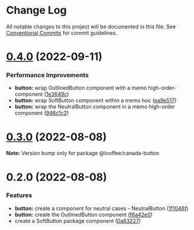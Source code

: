 # Change Log

All notable changes to this project will be documented in this file.
See [Conventional Commits](https://conventionalcommits.org) for commit guidelines.

# [0.4.0](https://github.com/louffee/canada-design-system/compare/v0.3.3...v0.4.0) (2022-09-11)


### Performance Improvements

* **button:** wrap OutlinedButton component with a memo high-order-component ([1e3649c](https://github.com/louffee/canada-design-system/commit/1e3649cda8c93b66f370f3e00ff279ea7b4fd6f0))
* **button:** wrap SoftButton component within a memo hoc ([ea9e517](https://github.com/louffee/canada-design-system/commit/ea9e517fa276cc3ff9f0101bf53a22a59bb7b315))
* **button:** wrap the NeutralButton component in a memo high-order component ([946c1c2](https://github.com/louffee/canada-design-system/commit/946c1c2ef4b3ef678352a56b17b44da8bf041382))





# [0.3.0](https://github.com/louffee/canada-design-system/compare/v0.2.0...v0.3.0) (2022-08-08)

**Note:** Version bump only for package @louffee/canada-button





# 0.2.0 (2022-08-08)


### Features

* **button:** create a component for neutral cases - NeutralButton ([1f1046f](https://github.com/louffee/canada-design-system/commit/1f1046fc01c9573a7da945fed7e76fd648bfd459))
* **button:** create the OutlinedButton component ([f6a42e0](https://github.com/louffee/canada-design-system/commit/f6a42e031db686d57ddd2c84f8637de7fce35964))
* create a SoftButton package component ([0a63227](https://github.com/louffee/canada-design-system/commit/0a63227f9252fd17a41695a8c32cfaac79b6d200))
